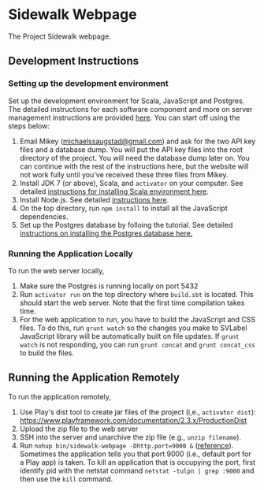 # Sidewalk Webpage
The Project Sidewalk webpage.

## Development Instructions

### Setting up the development environment
Set up the development environment for Scala, JavaScript and Postgres. The detailed instructions for each software component and more on server management instructions are provided [here](https://github.com/ProjectSidewalk/Instructions). You can start off using the steps below:

1. Email Mikey (michaelssaugstad@gmail.com) and ask for the two API key files and a database dump. You will put the API key files into the root directory of the project. You will need the database dump later on. You can continue with the rest of the instructions here, but the website will not work fully until you've received these three files from Mikey.
2. Install JDK 7 (or above), Scala, and `activator` on your computer. See detailed [instructions for installing Scala environment here](https://github.com/ProjectSidewalk/Instructions#java--scala).
3. Install Node.js. See detailed [instructions here](https://github.com/ProjectSidewalk/Instructions#javascript).
4. On the top directory, run `npm install` to install all the JavaScript dependencies.
5. Set up the Postgres database by folloing the tutorial. See detailed [instructions on installing the Postgres database here.](https://github.com/ProjectSidewalk/Instructions#postgresql)

### Running the Application Locally
To run the web server locally,

1. Make sure the Postgres is running locally on port 5432
2. Run `activator run` on the top directory where `build.sbt` is located. This should start the web server. 
Note that the first time compilation takes time.
3. For the web application to run, you have to build the JavaScript and CSS files. 
To do this, run `grunt watch` so the changes you make to SVLabel JavaScript library 
will be automatically built on file updates. If `grunt watch` is not responding,
you can run `grunt concat` and `grunt concat_css` to build the files.

## Running the Application Remotely
To run the application remotely,

1. Use Play's dist tool to create jar files of the project (i,e., `activator dist`): https://www.playframework.com/documentation/2.3.x/ProductionDist
2. Upload the zip file to the web server
3. SSH into the server and unarchive the zip file (e.g., `unzip filename`).
4. Run `nohup bin/sidewalk-webpage -Dhttp.port=9000 &` ([reference](http://alvinalexander.com/scala/play-framework-deploying-application-production-server)). Sometimes the application tells you that port 9000 (i.e., default port for a Play app) is taken. To kill an application that is occupying the port, first identify pid with the netstat command `netstat -tulpn | grep :9000` and then use the `kill` command.
